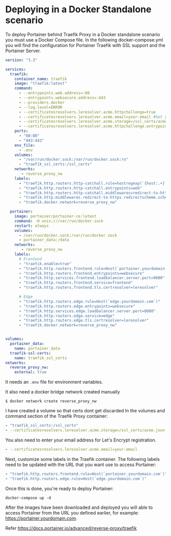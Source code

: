 # Deploying in a Docker Standalone scenario
To deploy Portainer behind Traefik Proxy in a Docker standalone scenario you must use a Docker Compose file. In the following docker-compose.yml you will find the configuration for Portainer Traefik with SSL support and the Portainer Server.
```yaml
version: "3.3"

services:
  traefik:
    container_name: traefik
    image: "traefik:latest"
    command:
      - --entrypoints.web.address=:80
      - --entrypoints.websecure.address=:443
      - --providers.docker
      - --log.level=ERROR
      - --certificatesresolvers.leresolver.acme.httpchallenge=true
      - --certificatesresolvers.leresolver.acme.email=your-email #Set your email address here, is for the generation of SSL certificates with Let's Encrypt. 
      - --certificatesresolvers.leresolver.acme.storage=/ssl_certs/acme.json
      - --certificatesresolvers.leresolver.acme.httpchallenge.entrypoint=web
    ports:
      - "80:80"
      - "443:443"
    env_file:
      - .env
    volumes:
      - "/var/run/docker.sock:/var/run/docker.sock:ro"
      - "traefik_ssl_certs:/ssl_certs"
    networks:
       - reverse_proxy_nw
    labels:
      - "traefik.http.routers.http-catchall.rule=hostregexp(`{host:.+}`)"
      - "traefik.http.routers.http-catchall.entrypoints=web"
      - "traefik.http.routers.http-catchall.middlewares=redirect-to-https"
      - "traefik.http.middlewares.redirect-to-https.redirectscheme.scheme=https"
      - "traefik.docker.network=reverse_proxy_nw"

  portainer:
    image: portainer/portainer-ce:latest
    command: -H unix:///var/run/docker.sock
    restart: always
    volumes:
      - /var/run/docker.sock:/var/run/docker.sock
      - portainer_data:/data
    networks:
       - reverse_proxy_nw
    labels:
      # Frontend
      - "traefik.enable=true"
      - "traefik.http.routers.frontend.rule=Host(`portainer.yourdomain.com`)"
      - "traefik.http.routers.frontend.entrypoints=websecure"
      - "traefik.http.services.frontend.loadbalancer.server.port=9000"
      - "traefik.http.routers.frontend.service=frontend"
      - "traefik.http.routers.frontend.tls.certresolver=leresolver"

      # Edge
      - "traefik.http.routers.edge.rule=Host(`edge.yourdomain.com`)"
      - "traefik.http.routers.edge.entrypoints=websecure"
      - "traefik.http.services.edge.loadbalancer.server.port=8000"
      - "traefik.http.routers.edge.service=edge"
      - "traefik.http.routers.edge.tls.certresolver=leresolver"
      - "traefik.docker.network=reverse_proxy_nw"


volumes:
  portainer_data:
    name: portainer_data
  traefik-ssl-certs:
    name: traefik_ssl_certs
networks:
  reverse_proxy_nw:
    external: true
```
It needs an `.env` file for environment variables.

It also need a docker bridge network created manually
```shell
$ docker network create reverse_proxy_nw
```

I have created a volume so that certs dont get discarded
In the volumes and command section of the Traefik Proxy container:
```yaml
- "traefik_ssl_certs:/ssl_certs"
- --certificatesresolvers.leresolver.acme.storage=/ssl_certs/acme.json
```
You also need to enter your email address for Let's Encrypt registration.
```yaml
- --certificatesresolvers.leresolver.acme.email=your-email
```
Next, customize some labels in the Traefik container. The following labels need to be updated with the URL that you want use to access Portainer:
```yaml
- "traefik.http.routers.frontend.rule=Host(`portainer.yourdomain.com`)"
- "traefik.http.routers.edge.rule=Host(`edge.yourdomain.com`)"
```
Once this is done, you're ready to deploy Portainer:
```shell
docker-compose up -d
```
After the images have been downloaded and deployed you will able to access Portainer from the URL you defined earlier, for example: https://portainer.yourdomain.com.

Refer https://docs.portainer.io/advanced/reverse-proxy/traefik
